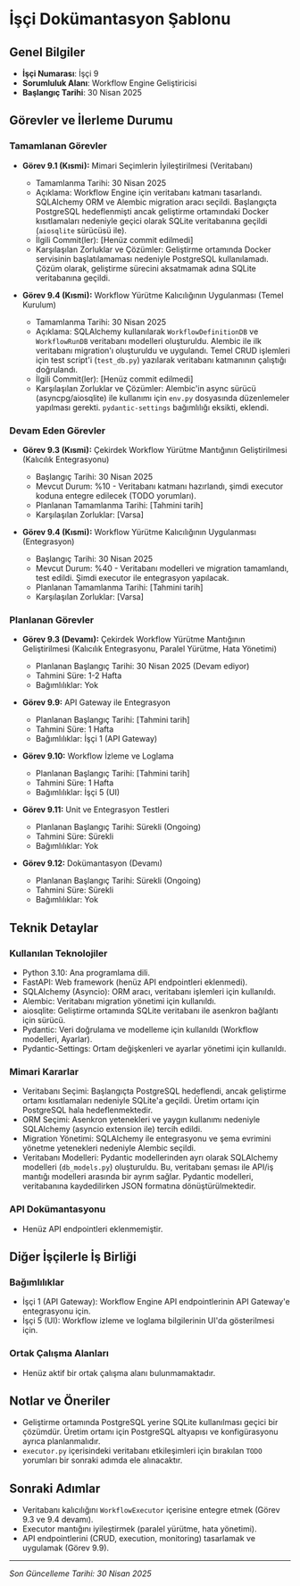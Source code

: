 # İşçi Dokümantasyon Şablonu

## Genel Bilgiler
- **İşçi Numarası**: İşçi 9
- **Sorumluluk Alanı**: Workflow Engine Geliştiricisi
- **Başlangıç Tarihi**: 30 Nisan 2025

## Görevler ve İlerleme Durumu

### Tamamlanan Görevler
- **Görev 9.1 (Kısmi):** Mimari Seçimlerin İyileştirilmesi (Veritabanı)
  - Tamamlanma Tarihi: 30 Nisan 2025
  - Açıklama: Workflow Engine için veritabanı katmanı tasarlandı. SQLAlchemy ORM ve Alembic migration aracı seçildi. Başlangıçta PostgreSQL hedeflenmişti ancak geliştirme ortamındaki Docker kısıtlamaları nedeniyle geçici olarak SQLite veritabanına geçildi (`aiosqlite` sürücüsü ile).
  - İlgili Commit(ler): [Henüz commit edilmedi]
  - Karşılaşılan Zorluklar ve Çözümler: Geliştirme ortamında Docker servisinin başlatılamaması nedeniyle PostgreSQL kullanılamadı. Çözüm olarak, geliştirme sürecini aksatmamak adına SQLite veritabanına geçildi.

- **Görev 9.4 (Kısmi):** Workflow Yürütme Kalıcılığının Uygulanması (Temel Kurulum)
  - Tamamlanma Tarihi: 30 Nisan 2025
  - Açıklama: SQLAlchemy kullanılarak `WorkflowDefinitionDB` ve `WorkflowRunDB` veritabanı modelleri oluşturuldu. Alembic ile ilk veritabanı migration'ı oluşturuldu ve uygulandı. Temel CRUD işlemleri için test script'i (`test_db.py`) yazılarak veritabanı katmanının çalıştığı doğrulandı.
  - İlgili Commit(ler): [Henüz commit edilmedi]
  - Karşılaşılan Zorluklar ve Çözümler: Alembic'in async sürücü (asyncpg/aiosqlite) ile kullanımı için `env.py` dosyasında düzenlemeler yapılması gerekti. `pydantic-settings` bağımlılığı eksikti, eklendi.

### Devam Eden Görevler
- **Görev 9.3 (Kısmi):** Çekirdek Workflow Yürütme Mantığının Geliştirilmesi (Kalıcılık Entegrasyonu)
  - Başlangıç Tarihi: 30 Nisan 2025
  - Mevcut Durum: %10 - Veritabanı katmanı hazırlandı, şimdi executor koduna entegre edilecek (TODO yorumları).
  - Planlanan Tamamlanma Tarihi: [Tahmini tarih]
  - Karşılaşılan Zorluklar: [Varsa]

- **Görev 9.4 (Kısmi):** Workflow Yürütme Kalıcılığının Uygulanması (Entegrasyon)
  - Başlangıç Tarihi: 30 Nisan 2025
  - Mevcut Durum: %40 - Veritabanı modelleri ve migration tamamlandı, test edildi. Şimdi executor ile entegrasyon yapılacak.
  - Planlanan Tamamlanma Tarihi: [Tahmini tarih]
  - Karşılaşılan Zorluklar: [Varsa]

### Planlanan Görevler
- **Görev 9.3 (Devamı):** Çekirdek Workflow Yürütme Mantığının Geliştirilmesi (Kalıcılık Entegrasyonu, Paralel Yürütme, Hata Yönetimi)
  - Planlanan Başlangıç Tarihi: 30 Nisan 2025 (Devam ediyor)
  - Tahmini Süre: 1-2 Hafta
  - Bağımlılıklar: Yok

- **Görev 9.9:** API Gateway ile Entegrasyon
  - Planlanan Başlangıç Tarihi: [Tahmini tarih]
  - Tahmini Süre: 1 Hafta
  - Bağımlılıklar: İşçi 1 (API Gateway)

- **Görev 9.10:** Workflow İzleme ve Loglama
  - Planlanan Başlangıç Tarihi: [Tahmini tarih]
  - Tahmini Süre: 1 Hafta
  - Bağımlılıklar: İşçi 5 (UI)

- **Görev 9.11:** Unit ve Entegrasyon Testleri
  - Planlanan Başlangıç Tarihi: Sürekli (Ongoing)
  - Tahmini Süre: Sürekli
  - Bağımlılıklar: Yok

- **Görev 9.12:** Dokümantasyon (Devamı)
  - Planlanan Başlangıç Tarihi: Sürekli (Ongoing)
  - Tahmini Süre: Sürekli
  - Bağımlılıklar: Yok

## Teknik Detaylar

### Kullanılan Teknolojiler
- Python 3.10: Ana programlama dili.
- FastAPI: Web framework (henüz API endpointleri eklenmedi).
- SQLAlchemy (Asyncio): ORM aracı, veritabanı işlemleri için kullanıldı.
- Alembic: Veritabanı migration yönetimi için kullanıldı.
- aiosqlite: Geliştirme ortamında SQLite veritabanı ile asenkron bağlantı için sürücü.
- Pydantic: Veri doğrulama ve modelleme için kullanıldı (Workflow modelleri, Ayarlar).
- Pydantic-Settings: Ortam değişkenleri ve ayarlar yönetimi için kullanıldı.

### Mimari Kararlar
- Veritabanı Seçimi: Başlangıçta PostgreSQL hedeflendi, ancak geliştirme ortamı kısıtlamaları nedeniyle SQLite'a geçildi. Üretim ortamı için PostgreSQL hala hedeflenmektedir.
- ORM Seçimi: Asenkron yetenekleri ve yaygın kullanımı nedeniyle SQLAlchemy (asyncio extension ile) tercih edildi.
- Migration Yönetimi: SQLAlchemy ile entegrasyonu ve şema evrimini yönetme yetenekleri nedeniyle Alembic seçildi.
- Veritabanı Modelleri: Pydantic modellerinden ayrı olarak SQLAlchemy modelleri (`db_models.py`) oluşturuldu. Bu, veritabanı şeması ile API/iş mantığı modelleri arasında bir ayrım sağlar. Pydantic modelleri, veritabanına kaydedilirken JSON formatına dönüştürülmektedir.

### API Dokümantasyonu
- Henüz API endpointleri eklenmemiştir.

## Diğer İşçilerle İş Birliği

### Bağımlılıklar
- İşçi 1 (API Gateway): Workflow Engine API endpointlerinin API Gateway'e entegrasyonu için.
- İşçi 5 (UI): Workflow izleme ve loglama bilgilerinin UI'da gösterilmesi için.

### Ortak Çalışma Alanları
- Henüz aktif bir ortak çalışma alanı bulunmamaktadır.

## Notlar ve Öneriler
- Geliştirme ortamında PostgreSQL yerine SQLite kullanılması geçici bir çözümdür. Üretim ortamı için PostgreSQL altyapısı ve konfigürasyonu ayrıca planlanmalıdır.
- `executor.py` içerisindeki veritabanı etkileşimleri için bırakılan `TODO` yorumları bir sonraki adımda ele alınacaktır.

## Sonraki Adımlar
- Veritabanı kalıcılığını `WorkflowExecutor` içerisine entegre etmek (Görev 9.3 ve 9.4 devamı).
- Executor mantığını iyileştirmek (paralel yürütme, hata yönetimi).
- API endpointlerini (CRUD, execution, monitoring) tasarlamak ve uygulamak (Görev 9.9).

---

*Son Güncelleme Tarihi: 30 Nisan 2025*
